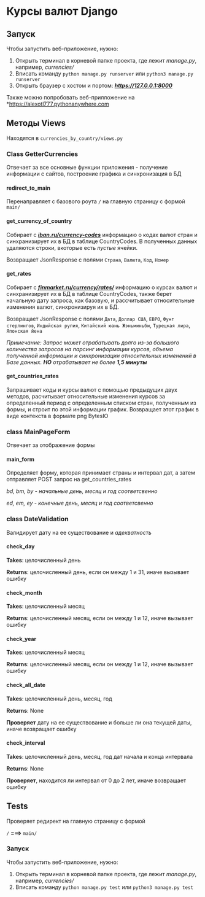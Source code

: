 # Курсы валют Django

## Запуск

Чтобы запустить веб-приложение, нужно:
1. Открыть терминал в корневой папке проекта, где лежит _manage.py_, например, _currencies/_
2. Вписать команду `python manage.py runserver` или  `python3 manage.py runserver`
3. Открыть браузер с хостом и портом: ***https://127.0.0.1:8000***

Также можно попробовать веб-прилложение на *https://alexotl777.pythonanywhere.com

## Методы Views

Находятся в `currencies_by_country/views.py`

### Class GetterCurrencies

Отвечает за все основные функции приложения - получение информации с сайтов, построение графика и синхронизация в БД

#### redirect_to_main

Перенаправляет с базового роута `/` на главную страницу с формой `main/`

#### get_currency_of_country

Собирает с ***[iban.ru/currency-codes](https://www.iban.ru/currency-codes)*** информацию о кодах валют стран и синхранизирует их в БД в таблице CountryCodes. В полученных данных удаляются строки, вкоторые есть _пустые_ ячейки. 

Возвращает JsonResponse с полями `Страна`, `Валюта`, `Код`, `Номер`

#### get_rates

Собирает с ***[finmarket.ru/currency/rates/](https://www.finmarket.ru/currency/rates/)*** информацию о курсах валют и синхранизирует их в БД в таблице CountryCodes, также берет начальную дату запроса, как базовую, и рассчитывает относительные изменения валют, синхронизируя их в БД.

Возвращает JsonResponse с полями `Дата`, `Доллар США`, `ЕВРО`, `Фунт стерлингов`, `Индийская рупия`, `Китайский юань Жэньминьби`, `Турецкая лира`, `Японская йена`

_Примечание: Запрос может отрабатывать долго из-за большого количества запросов на парсинг информации курсов, объема полученной информации и синхронизации относительных изменений в Базе данных. ***НО*** отрабатывает не более ***1,5 минуты***_

#### get_countries_rates

Запрашивает коды и курсы валют с помощью предыдущих двух методов, расчитывает относительные изменения курсов за определенный период с определенным списком стран, полученным из формы, и строит по этой информации график. Возвращает этот график в виде контекста в формате png BytesIO

### class MainPageForm

Отвечает за отображение формы

#### main_form

Определяет форму, которая принимает страны и интервал дат, а затем отправляет POST запрос на get_countries_rates

_bd, bm, by - начальные день, месяц и год соответсвенно_

_ed, em, ey - конечные день, месяц и год соответсвенно_

### class DateValidation

Валидирует дату на ее существование и _адекватность_

#### check_day

**Takes**: целочисленный день
        
**Returns**: целочисленный день, если он между 1 и 31, иначе вызывает ошибку

#### check_month

**Takes**: целочисленный месяц
        
**Returns**: целочисленный месяц, если он между 1 и 12, иначе вызывает ошибку

#### check_year

**Takes**: целочисленный месяц
        
**Returns**: целочисленный месяц, если он между 1 и 12, иначе вызывает ошибку

#### check_all_date

**Takes**: целочисленный день, месяц, год
        
**Returns**: None

**Проверяет** дату на ее существование и больше ли она текущей даты, иначе возвращает ошибку

#### check_interval

**Takes**: целочисленный день, месяц, год дат начала и конца интервала
        
**Returns**: None

**Проверяет**, находится ли интервал от 0 до 2 лет, иначе возвращает ошибку

## Tests

Проверяет редирект на главную страницу с формой

`/`   **===>**   `main/`

### Запуск

Чтобы запустить веб-приложение, нужно:
1. Открыть терминал в корневой папке проекта, где лежит _manage.py_, например, _currencies/_
2. Вписать команду `python manage.py test` или  `python3 manage.py test`
